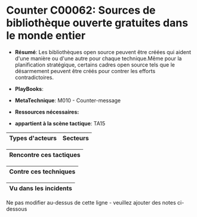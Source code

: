 # Counter C00062: Sources de bibliothèque ouverte gratuites dans le monde entier

* **Résumé**: Les bibliothèques open source peuvent être créées qui aident d'une manière ou d'une autre pour chaque technique.Même pour la planification stratégique, certains cadres open source tels que le désarmement peuvent être créés pour contrer les efforts contradictoires.

* **PlayBooks**:

* **MetaTechnique**: M010 - Counter-message

* **Ressources nécessaires:**

* **appartient à la scène tactique**: TA15


|Types d'acteurs |Secteurs |
|----------- |------- |



|Rencontre ces tactiques |
|---------------------- |



|Contre ces techniques |
|------------------------- |



|Vu dans les incidents |
|----------------- |


Ne pas modifier au-dessus de cette ligne - veuillez ajouter des notes ci-dessous